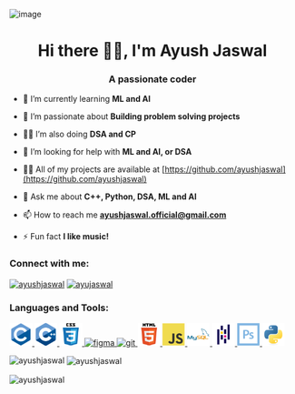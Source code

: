 ![image](https://img.freepik.com/premium-vector/abstract-technology-concept-circuit-board-high-computer-color-background-vector-illustration_181182-35734.jpg?w=1380)
<h1 align="center">Hi there 🙋‍♂️, I'm Ayush Jaswal</h1>
<h3 align="center">A passionate coder</h3>


- 📖 I’m currently learning **ML and AI**

- 🌱 I’m passionate about **Building problem solving projects**

- 👨‍💻 I’m also doing **DSA and CP**

- 🤝 I’m looking for help with **ML and AI, or DSA**

- 👨‍💻 All of my projects are available at [https://github.com/ayushjaswal](https://github.com/ayushjaswal)

- 💬 Ask me about **C++, Python, DSA, ML and AI**

- 📫 How to reach me **ayushjaswal.official@gmail.com**

- ⚡ Fun fact **I like music!**

<h3 align="left">Connect with me:</h3>
<p align="left">
<a href="https://linkedin.com/in/ayushjaswal" target="blank"><img align="center" src="https://raw.githubusercontent.com/rahuldkjain/github-profile-readme-generator/master/src/images/icons/Social/linked-in-alt.svg" alt="ayushjaswal" height="30" width="40" /></a>
<a href="https://www.leetcode.com/ayujaswal" target="blank"><img align="center" src="https://raw.githubusercontent.com/rahuldkjain/github-profile-readme-generator/master/src/images/icons/Social/leet-code.svg" alt="ayujaswal" height="30" width="40" /></a>
</p>

<h3 align="left">Languages and Tools:</h3>
<p align="left"> <a href="https://www.cprogramming.com/" target="_blank" rel="noreferrer"> <img src="https://raw.githubusercontent.com/devicons/devicon/master/icons/c/c-original.svg" alt="c" width="40" height="40"/> </a> <a href="https://www.w3schools.com/cpp/" target="_blank" rel="noreferrer"> <img src="https://raw.githubusercontent.com/devicons/devicon/master/icons/cplusplus/cplusplus-original.svg" alt="cplusplus" width="40" height="40"/> </a> <a href="https://www.w3schools.com/css/" target="_blank" rel="noreferrer"> <img src="https://raw.githubusercontent.com/devicons/devicon/master/icons/css3/css3-original-wordmark.svg" alt="css3" width="40" height="40"/> </a> <a href="https://www.figma.com/" target="_blank" rel="noreferrer"> <img src="https://www.vectorlogo.zone/logos/figma/figma-icon.svg" alt="figma" width="40" height="40"/> </a> <a href="https://git-scm.com/" target="_blank" rel="noreferrer"> <img src="https://www.vectorlogo.zone/logos/git-scm/git-scm-icon.svg" alt="git" width="40" height="40"/> </a> <a href="https://www.w3.org/html/" target="_blank" rel="noreferrer"> <img src="https://raw.githubusercontent.com/devicons/devicon/master/icons/html5/html5-original-wordmark.svg" alt="html5" width="40" height="40"/> </a> <a href="https://developer.mozilla.org/en-US/docs/Web/JavaScript" target="_blank" rel="noreferrer"> <img src="https://raw.githubusercontent.com/devicons/devicon/master/icons/javascript/javascript-original.svg" alt="javascript" width="40" height="40"/> </a> <a href="https://www.mysql.com/" target="_blank" rel="noreferrer"> <img src="https://raw.githubusercontent.com/devicons/devicon/master/icons/mysql/mysql-original-wordmark.svg" alt="mysql" width="40" height="40"/> </a> <a href="https://pandas.pydata.org/" target="_blank" rel="noreferrer"> <img src="https://raw.githubusercontent.com/devicons/devicon/2ae2a900d2f041da66e950e4d48052658d850630/icons/pandas/pandas-original.svg" alt="pandas" width="40" height="40"/> </a> <a href="https://www.photoshop.com/en" target="_blank" rel="noreferrer"> <img src="https://raw.githubusercontent.com/devicons/devicon/master/icons/photoshop/photoshop-line.svg" alt="photoshop" width="40" height="40"/> </a> <a href="https://www.python.org" target="_blank" rel="noreferrer"> <img src="https://raw.githubusercontent.com/devicons/devicon/master/icons/python/python-original.svg" alt="python" width="40" height="40"/> </a> </p>

<p><img align="left" src="https://github-readme-stats.vercel.app/api/top-langs?username=ayushjaswal&show_icons=true&locale=en&layout=compact" alt="ayushjaswal" /></p>

<p>&nbsp;<img align="center" src="https://github-readme-stats.vercel.app/api?username=ayushjaswal&show_icons=true&locale=en" alt="ayushjaswal" /></p>

<p><img align="center" src="https://github-readme-streak-stats.herokuapp.com/?user=ayushjaswal&" alt="ayushjaswal" /></p>
